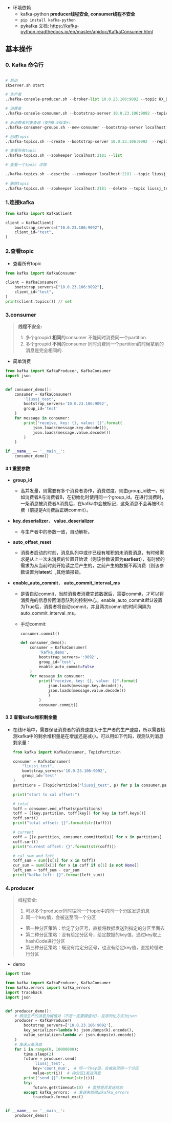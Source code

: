 - 环境依赖
  - kafka-python **producer线程安全, consumer线程不安全**
  - `pip install kafka-python`
  - pykafka 文档:  https://kafka-python.readthedocs.io/en/master/apidoc/KafkaConsumer.html

## 基本操作

### 0. Kafka 命令行

```python

# 启动
zkServer.sh start

# 生产者
./kafka-console-producer.sh --broker-list 10.0.23.106:9092 --topic HX_DJ.DJ_NSRXX_20210919

# 消费者
./kafka-console-consumer.sh --bootstrap-server 10.0.23.106:9092 --topic test_hzb --from-beginning # 从头开始消费

# 新消费者列表查询（支持0.9版本+）
./kafka-consumer-groups.sh --new-consumer --bootstrap-server localhost:9092 --list

# 创建topic
./kafka-topics.sh --create --bootstrap-server 10.0.23.106:9092  --replication-factor 3 --partitions 3 --topic test

# 查看所有topic
./kafka-topics.sh --zookeeper localhost:2181 --list

# 查看一个tpoic 详情

./kafka-topics.sh --describe --zookeeper localhost:2181 --topic liussj_test
  
# 删除topic 
./kafka-topics.sh --zookeeper localhost:2181 --delete --topic liussj_test


```



### 1.连接kafka

```python
from kafka import KafkaClient

client = KafkaClient(
    bootstrap_servers=["10.0.23.106:9092"],
    client_id="test",
)
```

### 2.查看topic

- 查看所有topic

```python
from kafka import KafkaConsumer

client = KafkaConsumer(
    bootstrap_servers=["10.0.23.106:9092"],
    client_id="test",
)
print(client.topics()) // set 
```

### 3.consumer

> **线程不安全:** 
>
> 	1. 多个groupid **相同**的consumer 不能同时消费同一个partition.
> 	2. 多个groupid **不同**的consumer 同时消费同一个partition的时候拿到的消息是完全相同的.

- 简单消费

```python
from kafka import KafkaProducer, KafkaConsumer
import json


def consumer_demo():
    consumer = KafkaConsumer(
        'liussj_test',
        bootstrap_servers='10.0.23.106:9092',
        group_id='test'
    )
    for message in consumer:
        print("receive, key: {}, value: {}".format(
            json.loads(message.key.decode()),
            json.loads(message.value.decode())
        )
    )

if __name__ == '__main__':
    consumer_demo()

```

#### 3.1 重要参数

- **group_id**

  - 高并发量，则需要有多个消费者协作，消费进度，则由group_id统一。例如消费者A与消费者B，在初始化时使用同一个group_id。在进行消费时，一条消息被消费者A消费后，在kafka中会被标记，这条消息不会再被B消费（前提是A消费后正确commit）。

- **key_deserializer**， **value_deserializer**

  - 与生产者中的参数一致，自动解析。

- **auto_offset_reset**

  - 消费者启动的时刻，消息队列中或许已经有堆积的未消费消息，有时候需求是从上一次未消费的位置开始读（则该参数设置为**earliest**），有时候的需求为从当前时刻开始读之后产生的，之前产生的数据不再消费（则该参数设置为**latest**）,其他值报错。

- **enable_auto_commit**， **auto_commit_interval_ms**

  - 是否自动commit，当前消费者消费完该数据后，需要commit，才可以将消费完的信息传回消息队列的控制中心。enable_auto_commit*默认*设置为True后，消费者将自动commit，并且两次commit的时间间隔为auto_commit_interval_ms。

  - 手动commit:

    `consumer.commit()`

    ```python
    def consumer_demo():
        consumer = KafkaConsumer(
            'kafka_demo', 
            bootstrap_servers=':9092',
            group_id='test',
            enable_auto_commit=False
        )
        for message in consumer:
            print("receive, key: {}, value: {}".format(
                json.loads(message.key.decode()),
                json.loads(message.value.decode())
                )
            )
            consumer.commit()
    ```

#### 3.2 查看kafka堆积剩余量

- 在线环境中，需要保证消费者的消费速度大于生产者的生产速度，所以需要检测kafka中的剩余堆积量是在增加还是减小。可以用如下代码，观测队列消息剩余量：

  ```python
  from kafka import KafkaConsumer, TopicPartition
  
  consumer = KafkaConsumer(
      "liussj_test",
      bootstrap_servers='10.0.23.106:9092',
      group_id='test'
  )
  partitions = [TopicPartition("liussj_test", p) for p in consumer.partitions_for_topic('liussj_test')]
  
  print("start to cal offset:")
  
  # total
  toff = consumer.end_offsets(partitions)
  toff = [(key.partition, toff[key]) for key in toff.keys()]
  toff.sort()
  print("total offset: {}".format(str(toff)))
  
  # current
  coff = [(x.partition, consumer.committed(x)) for x in partitions]
  coff.sort()
  print("current offset: {}".format(str(coff)))
  
  # cal sum and left
  toff_sum = sum([x[1] for x in toff])
  cur_sum = sum([x[1] for x in coff if x[1] is not None])
  left_sum = toff_sum - cur_sum
  print("kafka left: {}".format(left_sum))
  ```

  

### 4.producer

> 线程安全: 
>
> 	1. 可以多个producer同时往同一个topic中的同一个分区发送消息
> 	2. 同一个key值，会被送至同一个分区
> 	 - 第一种分区策略：给定了分区号，直接将数据发送到指定的分区里面去
> 	 - 第二种分区策略：没有给定分区号，给定数据的key值，通过key取上hashCode进行分区
> 	 - 第三种分区策略：既没有给定分区号，也没有给定key值，直接轮循进行分区

- demo

```python
import time

from kafka import KafkaProducer, KafkaConsumer
from kafka.errors import kafka_errors
import traceback
import json


def producer_demo():
    # 假设生产的消息为键值对（不是一定要键值对），且序列化方式为json
    producer = KafkaProducer(
        bootstrap_servers=['10.0.23.106:9092'],
        key_serializer=lambda k: json.dumps(k).encode(),
        value_serializer=lambda v: json.dumps(v).encode()
    )
    # 发送三条消息
    for i in range(0, 10000000):
        time.sleep(2)
        future = producer.send(
            'liussj_test',
            key='count_num',  # 同一个key值，会被送至同一个分区
            value=str(i))  # 向分区1发送消息
        print("send {}".format(str(i)))
        try:
            future.get(timeout=10)  # 监控是否发送成功
        except kafka_errors:  # 发送失败抛出kafka_errors
            traceback.format_exc()


if __name__ == '__main__':
    producer_demo()
```

